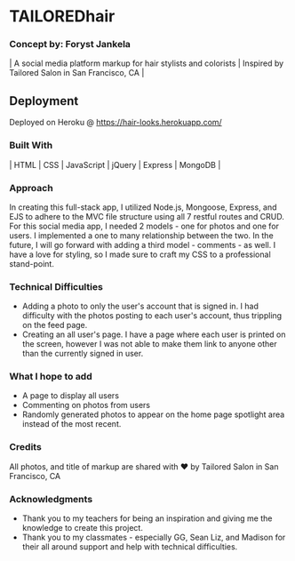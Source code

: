# TAILOREDhair
### Concept by: Foryst Jankela

  | A social media platform markup for hair stylists and colorists |
         Inspired by Tailored Salon in San Francisco, CA |

## Deployment
  Deployed on Heroku @ https://hair-looks.herokuapp.com/

### Built With
  | HTML | CSS | JavaScript | jQuery | Express | MongoDB |

### Approach
  In creating this full-stack app, I utilized Node.js, Mongoose, Express, and EJS to adhere to the MVC file structure using all 7 restful routes and CRUD. For this social media app, I needed 2 models - one for photos and one for users. I implemented a one to many relationship between the two. In the future, I will go forward with adding a third model - comments - as well. I have a love for styling, so I made sure to craft my CSS to a professional stand-point.

### Technical Difficulties
  * Adding a photo to only the user's account that is signed in. I had difficulty with the photos posting to each user's account, thus trippling on the feed page.
  * Creating an all user's page. I have a page where each user is printed on the screen, however I was not able to make them link to anyone other than the currently signed in user.

### What I hope to add
  * A page to display all users
  * Commenting on photos from users
  * Randomly generated photos to appear on the home page spotlight area
    instead of the most recent.

### Credits
  All photos, and title of markup are shared with &hearts; by Tailored Salon in San Francisco, CA

### Acknowledgments
  * Thank you to my teachers for being an inspiration and giving me the knowledge to create this project.
  * Thank you to my classmates - especially GG, Sean Liz, and Madison for their all around support and help with technical difficulties.
